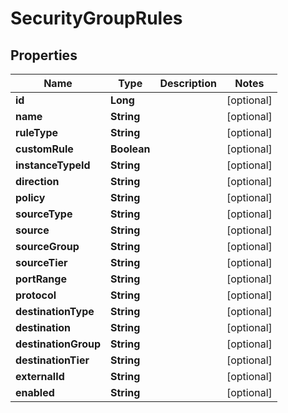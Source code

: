 

# SecurityGroupRules

## Properties

Name | Type | Description | Notes
------------ | ------------- | ------------- | -------------
**id** | **Long** |  |  [optional]
**name** | **String** |  |  [optional]
**ruleType** | **String** |  |  [optional]
**customRule** | **Boolean** |  |  [optional]
**instanceTypeId** | **String** |  |  [optional]
**direction** | **String** |  |  [optional]
**policy** | **String** |  |  [optional]
**sourceType** | **String** |  |  [optional]
**source** | **String** |  |  [optional]
**sourceGroup** | **String** |  |  [optional]
**sourceTier** | **String** |  |  [optional]
**portRange** | **String** |  |  [optional]
**protocol** | **String** |  |  [optional]
**destinationType** | **String** |  |  [optional]
**destination** | **String** |  |  [optional]
**destinationGroup** | **String** |  |  [optional]
**destinationTier** | **String** |  |  [optional]
**externalId** | **String** |  |  [optional]
**enabled** | **String** |  |  [optional]




